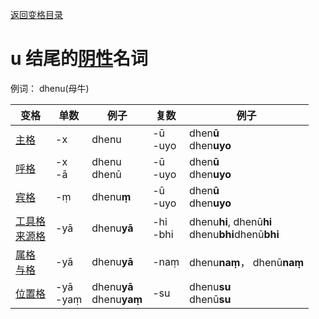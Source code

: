 [返回变格目录](summary.md)

# u 结尾的[阴性](feminine.md)名词

例词： dhenu(母牛)

| 变格 | 单数 | 例子 |复数 | 例子 |
| --- | ----- | ------ |---- | ---- |
| [主格](nom.md) |-x  |dhenu  |-ū<br>-uyo  |dhen**ū**<br>dhen**uyo**  |
| [呼格](voc.md) |-x<br>-ā  |dhenu<br>dhenū  |-ū<br>-uyo  |dhen**ū**<br>dhen**uyo**  |
| [宾格](acc.md) |-ṃ  |dhenu**ṃ**  |-ū<br>-uyo  |dhen**ū**<br>dhen**uyo**  |
| [工具格](instr.md)<br>[来源格](abl.md)  |-yā  |dhenu**yā**  |-hi<br>-bhi  |dhenu**hi**, dhenū**hi**<br>dhenu**bhi**dhenū**bhi** | 
| [属格](gen.md)<br> [与格](dat.md)  |-yā  |dhenu**yā**  |-naṃ  |dhenu**naṃ**， dhenū**naṃ**|
| [位置格](loc.md) |-yā<br>-yaṃ  |dhenu**yā**<br>dhenu**yaṃ**  |-su  |dhenu**su**<br>dhenū**su**  |